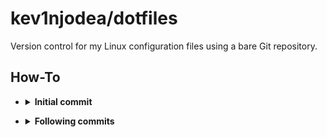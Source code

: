 # kev1njodea/dotfiles

Version control for my Linux configuration files using a bare Git repository.

## How-To

- <details>
  <summary><b>Initial commit</b></summary>

  ## Setup Bare Git Repository for Public Repo

  1. **Create a bare repository:**

     ```sh
     git init --bare $HOME/.dotfiles
     ```

  2. **Create an alias to manage the dotfiles:**

     ```sh
     alias dotfiles='git --git-dir=$HOME/.dotfiles/ --work-tree=$HOME'
     ```

  3. **Add the alias to your shell configuration:**

     ```sh
     echo "alias dotfiles='git --git-dir=$HOME/.dotfiles/ --work-tree=$HOME'" >> $HOME/.bashrc
     ```

  4. **Exclude the `.dotfiles` directory from being tracked:**

     ```sh
     echo ".dotfiles" >> $HOME/.gitignore
     ```

  5. **Tell git not to show untracked files**

     ```sh
     dotfiles config --local status.showUntrackedFiles no
     ```

  6. **Ensure sensitive information is not included**


  > [!WARNING]
  > Before committing, check for any sensitive information (e.g., API keys, passwords) and either remove or ignore those files.


  7. **Initial commit:**

     ```sh
     dotfiles add .bashrc .zshrc .vimrc # add others as needed
     dotfiles commit -m "Initial commit of dotfiles"
     dotfiles remote add origin <repo-url>
     dotfiles push -u origin main
     ```

</details>

- <details>
  <summary><b>Following commits</b></summary>

  1. **Example**

     ```sh
     dotfiles status
     dotfiles add .bashrc
     dotfiles commit -m "New alias"
     dotfiles push
     ```

</details>
